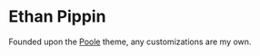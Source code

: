 # Ethan Pippin

Founded upon the [Poole](https://github.com/poole/poole) theme, any customizations are my own.

